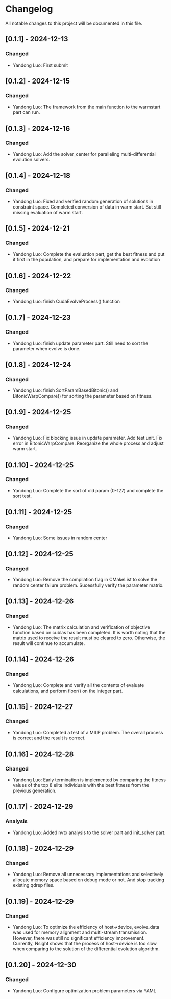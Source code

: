 # Changelog
All notable changes to this project will be documented in this file.


## [0.1.1] - 2024-12-13
### Changed
- Yandong Luo: First submit

## [0.1.2] - 2024-12-15
### Changed
- Yandong Luo: The framework from the main function to the warmstart part can run.

## [0.1.3] - 2024-12-16
### Changed
- Yandong Luo: Add the solver_center for paralleling multi-differential evolution solvers.

## [0.1.4] - 2024-12-18
### Changed
- Yandong Luo: Fixed and verified random generation of solutions in constraint space. Completed conversion of data in warm start. But still missing evaluation of warm start.

## [0.1.5] - 2024-12-21
### Changed
- Yandong Luo: Complete the evaluation part, get the best fitness and put it first in the population, and prepare for implementation and evolution

## [0.1.6] - 2024-12-22
### Changed
- Yandong Luo: finish CudaEvolveProcess() function

## [0.1.7] - 2024-12-23
### Changed
- Yandong Luo: finish update parameter part. Still need to sort the parameter when evolve is done.

## [0.1.8] - 2024-12-24
### Changed
- Yandong Luo: finish SortParamBasedBitonic() and BitonicWarpCompare() for sorting the parameter based on fitness.

## [0.1.9] - 2024-12-25
### Changed
- Yandong Luo: Fix blocking issue in update parameter. Add test unit. Fix error in BitonicWarpCompare. Reorganize the whole process and adjust warm start.

## [0.1.10] - 2024-12-25
### Changed
- Yandong Luo: Complete the sort of old param (0-127) and complete the sort test.

## [0.1.11] - 2024-12-25
### Changed
- Yandong Luo: Some issues in random center

## [0.1.12] - 2024-12-25
### Changed
- Yandong Luo: Remove the compilation flag in CMakeList to solve the random center failure problem. Sucessfully verify the parameter matrix.

## [0.1.13] - 2024-12-26
### Changed
- Yandong Luo: The matrix calculation and verification of objective function based on cublas has been completed. It is worth noting that the matrix used to receive the result must be cleared to zero. Otherwise, the result will continue to accumulate.

## [0.1.14] - 2024-12-26
### Changed
- Yandong Luo: Complete and verify all the contents of evaluate calculations, and perform floor() on the integer part.

## [0.1.15] - 2024-12-27
### Changed
- Yandong Luo: Completed a test of a MILP problem. The overall process is correct and the result is correct.

## [0.1.16] - 2024-12-28
### Changed
- Yandong Luo: Early termination is implemented by comparing the fitness values of the top 8 elite individuals with the best fitness from the previous generation.

## [0.1.17] - 2024-12-29
### Analysis
- Yandong Luo: Added nvtx analysis to the solver part and init_solver part.

## [0.1.18] - 2024-12-29
### Changed
- Yandong Luo: Remove all unnecessary implementations and selectively allocate memory space based on debug mode or not. And stop tracking existing qdrep files.

## [0.1.19] - 2024-12-29
### Changed
- Yandong Luo: To optimize the efficiency of host->device, evolve_data was used for memory alignment and multi-stream transmission. However, there was still no significant efficiency improvement. Currently, Nsight shows that the process of host->device is too slow when comparing to the solution of the differential evolution algorithm.

## [0.1.20] - 2024-12-30
### Changed
- Yandong Luo: Configure optimization problem parameters via YAML